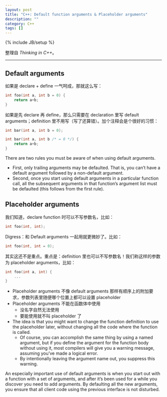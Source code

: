 ```yaml
---
layout: post
title: "C++: Default function arguments & Placeholder arguments"
description: ""
category: C++
tags: []
---
```

{% include JB/setup %}

整理自 _Thinking in C++_。

-----

## Default arguments

如果是 declare + define 一气呵成，那就这么写：

```cpp
int foo(int a, int b = 0) {
	return a+b;
}
```

如果是先 declare 再 define，那么只需要在 declaration 里写 default arguments；definition 里不用写（写了还算错）。加个注释会是个很好的习惯：

```cpp
int bar(int a, int b = 0);

int bar(int a, int b /* = 0 */) {
	return a+b;
}
```

There are two rules you must be aware of when using default arguments. 

* First, only trailing arguments may be defaulted. That is, you can’t have a default argument followed by a non-default argument. 
* Second, once you start using default arguments in a particular function call, all the subsequent arguments in that function’s argument list must be defaulted (this follows from the first rule).

## Placeholder arguments

我们知道，declare function 时可以不写参数名，比如：

```cpp
int foo(int, int);
```

Digress：和 Default arguments 一起用就更微妙了。比如：

```cpp
int foo(int, int = 0);
```

其实这还不是重点。重点是：definition 里也可以不写参数名！我们称这样的参数为 placeholder arguments，比如：

```cpp
int foo(int a, int) {
	...
}
```

* Placeholder arguments 不像 default arguments 那样有顺序上的附加要求，参数列表里随便哪个位置上都可以设置 placeholder
* Placeholder arguments 不能在函数体中使用
	* 没名字自然无法使用
	* 要能使用就不叫 placeholder 了
* The idea is that you might want to change the function definition to use the placeholder later, without changing all the code where the function is called. 
	* Of course, you can accomplish the same thing by using a named argument, but if you define the argument for the function body without using it, most compilers will give you a warning message, assuming you’ve made a logical error. 
	* By intentionally leaving the argument name out, you suppress this warning.
	
An especially important use of default arguments is when you start out with a function with a set of arguments, and after it’s been used for a while you discover you need to add arguments. By defaulting all the new arguments, you ensure that all client code using the previous interface is not disturbed.